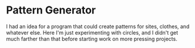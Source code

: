 # Pattern Generator
I had an idea for a program that could create patterns for sites, clothes, and whatever else. Here I'm just experimenting with circles, and I didn't get much farther than that before starting work on more pressing projects.

